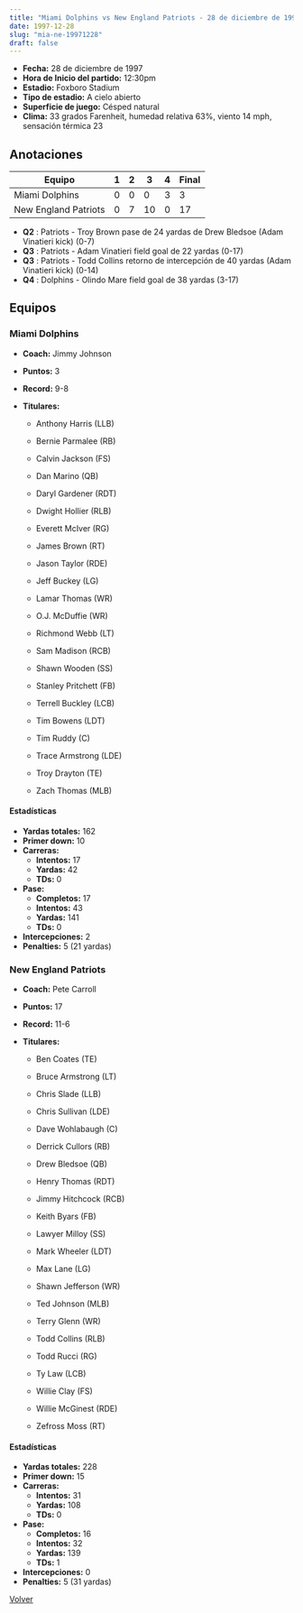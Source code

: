 ```yaml
---
title: "Miami Dolphins vs New England Patriots - 28 de diciembre de 1997"
date: 1997-12-28
slug: "mia-ne-19971228"
draft: false
---
```

* **Fecha:** 28 de diciembre de 1997
* **Hora de Inicio del partido:** 12:30pm
* **Estadio:** Foxboro Stadium
* **Tipo de estadio:** A cielo abierto
* **Superficie de juego:** Césped natural
* **Clima:** 33 grados Farenheit, humedad relativa 63%, viento 14 mph, sensación térmica 23




## Anotaciones
| Equipo | 1 | 2 | 3 | 4 | Final |
|--------|---|---|---|---|-------|
| Miami Dolphins  | 0 | 0 | 0 | 3  | 3 |
| New England Patriots  | 0 | 7 | 10 | 0  | 17 |
* **Q2** : Patriots - Troy Brown pase de 24 yardas de Drew Bledsoe (Adam Vinatieri kick) (0-7)
* **Q3** : Patriots - Adam Vinatieri field goal de 22 yardas (0-17)
* **Q3** : Patriots - Todd Collins retorno de intercepción de 40 yardas (Adam Vinatieri kick) (0-14)
* **Q4** : Dolphins - Olindo Mare field goal de 38 yardas (3-17)


## Equipos


### Miami Dolphins
* **Coach:** Jimmy Johnson
* **Puntos:** 3
* **Record:** 9-8
* **Titulares:** 

  * Anthony Harris (LLB) 

  * Bernie Parmalee (RB) 

  * Calvin Jackson (FS) 

  * Dan Marino (QB) 

  * Daryl Gardener (RDT) 

  * Dwight Hollier (RLB) 

  * Everett McIver (RG) 

  * James Brown (RT) 

  * Jason Taylor (RDE) 

  * Jeff Buckey (LG) 

  * Lamar Thomas (WR) 

  * O.J. McDuffie (WR) 

  * Richmond Webb (LT) 

  * Sam Madison (RCB) 

  * Shawn Wooden (SS) 

  * Stanley Pritchett (FB) 

  * Terrell Buckley (LCB) 

  * Tim Bowens (LDT) 

  * Tim Ruddy (C) 

  * Trace Armstrong (LDE) 

  * Troy Drayton (TE) 

  * Zach Thomas (MLB) 

#### Estadísticas
* **Yardas totales:** 162
* **Primer down:** 10
* **Carreras:**
  * **Intentos:** 17
  * **Yardas:** 42
  * **TDs:** 0
* **Pase:**
  * **Completos:** 17
  * **Intentos:** 43
  * **Yardas:** 141
  * **TDs:** 0
* **Intercepciones:** 2
* **Penalties:** 5 (21 yardas)

### New England Patriots
* **Coach:** Pete Carroll
* **Puntos:** 17
* **Record:** 11-6
* **Titulares:** 

  * Ben Coates (TE) 

  * Bruce Armstrong (LT) 

  * Chris Slade (LLB) 

  * Chris Sullivan (LDE) 

  * Dave Wohlabaugh (C) 

  * Derrick Cullors (RB) 

  * Drew Bledsoe (QB) 

  * Henry Thomas (RDT) 

  * Jimmy Hitchcock (RCB) 

  * Keith Byars (FB) 

  * Lawyer Milloy (SS) 

  * Mark Wheeler (LDT) 

  * Max Lane (LG) 

  * Shawn Jefferson (WR) 

  * Ted Johnson (MLB) 

  * Terry Glenn (WR) 

  * Todd Collins (RLB) 

  * Todd Rucci (RG) 

  * Ty Law (LCB) 

  * Willie Clay (FS) 

  * Willie McGinest (RDE) 

  * Zefross Moss (RT) 

#### Estadísticas
* **Yardas totales:** 228
* **Primer down:** 15
* **Carreras:**
  * **Intentos:** 31
  * **Yardas:** 108
  * **TDs:** 0
* **Pase:**
  * **Completos:** 16
  * **Intentos:** 32
  * **Yardas:** 139
  * **TDs:** 1
* **Intercepciones:** 0
* **Penalties:** 5 (31 yardas)


[Volver](/historia/1997)
